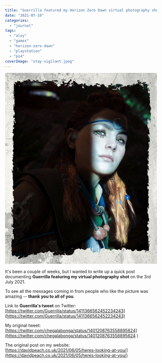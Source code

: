 ```yaml
---
title: "Guerrilla featured my Horizon Zero Dawn virtual photography shot"
date: "2021-07-19"
categories: 
  - "journal"
tags: 
  - "aloy"
  - "games"
  - "horizon-zero-dawn"
  - "playstation"
  - "ps4"
coverImage: "stay-vigilant.jpeg"
---
```


![](images/stay-vigilant-819x1024.jpeg)

It's been a couple of weeks, but I wanted to write up a quick post documenting **Guerrilla featuring my virtual photography shot** on the 3rd July 2021.

To see all the messages coming in from people who like the picture was amazing -- **thank you to all of you**.

Link to **Guerrilla's tweet** on Twitter: [https://twitter.com/Guerrilla/status/1411366562452234243](https://twitter.com/Guerrilla/status/1411366562452234243)

My original tweet: [https://twitter.com/chegalabonga/status/1401208763558895624](https://twitter.com/chegalabonga/status/1401208763558895624 )

The original post on my website: [https://davidpeach.co.uk/2021/06/05/heres-looking-at-you/](https://davidpeach.co.uk/2021/06/05/heres-looking-at-you/)
